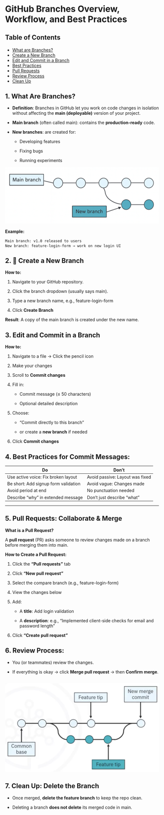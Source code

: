 <h1>GitHub Branches Overview, Workflow, and Best Practices</h1>

<h2>Table of Contents</h2>
<div class="alert alert-block alert-info" style="margin-top: 20px">
  <ul>
    <li><a href="#what-is-a-branch">What are Branches?</a></li>
    <li><a href="#create-a-new-branch">Create a New Branch</a></li>
    <li><a href="#edit-and-commit-in-a-branch">Edit and Commit in a Branch</a></li>
    <li><a href="#best-practices">Best Practices</a></li>
    <li><a href="#pull-requests">Pull Requests</a></li>
    <li><a href="#review-process">Review Process</a></li>
    <li><a href="#clean-up">Clean Up</a></li>
  </ul>
</div>

<h2 id="what-is-a-branch">1. What Are Branches?</h2>

- **Definition**: Branches in GitHub let you work on code changes in isolation without affecting the **main (deployable)** version of your project.
    
- **Main branch** (often called main): contains the **production-ready** code.
    
- **New branches**: are created for:
    
    - Developing features
        
    - Fixing bugs
        
    - Running experiments
        
    
![alt text](images/03_01.png)

**Example:**

```
Main branch: v1.0 released to users
New branch: feature-login-form → work on new login UI
```



<h2 id="create-a-new-branch">2. 🌱 Create a New Branch</h2>

  
**How to:**

1. Navigate to your GitHub repository.
    
2. Click the branch dropdown (usually says main).
    
3. Type a new branch name, e.g., feature-login-form
    
4. Click **Create Branch**
    

**Result**: A copy of the main branch is created under the new name.


<h2 id="edit-and-commit-in-a-branch">3. Edit and Commit in a Branch</h2>

**How to:**

1. Navigate to a file → Click the pencil icon
    
2. Make your changes
    
3. Scroll to **Commit changes**
    
4. Fill in:
    
    - Commit message (≤ 50 characters)
        
    - Optional detailed description
        
    
5. Choose:
    
    - “Commit directly to this branch”
        
    - or create a **new branch** if needed
        
    
6. Click **Commit changes**
    


<h2 id="best-practices">4. Best Practices for Commit Messages:</h2>

|**Do**|**Don’t**|
|---|---|
|Use active voice: Fix broken layout|Avoid passive: Layout was fixed|
|Be short: Add signup form validation|Avoid vague: Changes made|
|Avoid period at end|No punctuation needed|
|Describe “why” in extended message|Don’t just describe “what”|

---

<h2 id="pull-requests">5. Pull Requests: Collaborate & Merge</h2>

**What is a Pull Request?**

A **pull request** (PR) asks someone to review changes made on a branch before merging them into main.

  

**How to Create a Pull Request:**

1. Click the **“Pull requests”** tab
    
2. Click **“New pull request”**
    
3. Select the compare branch (e.g., feature-login-form)
    
4. View the changes below
    
5. Add:
    
    - A **title**: Add login validation
        
    - A **description**: e.g., “Implemented client-side checks for email and password length”
        
    
6. Click **“Create pull request”**
    



<h2 id="review-process">6. Review Process:</h2>

- You (or teammates) review the changes.
    
- If everything is okay → click **Merge pull request** → then **Confirm merge**.
    

![alt text](images/03_02.png)  
---

<h2 id="clean-up">7. Clean Up: Delete the Branch</h2>

- Once merged, **delete the feature branch** to keep the repo clean.
    
- Deleting a branch **does not delete** its merged code in main.
    
